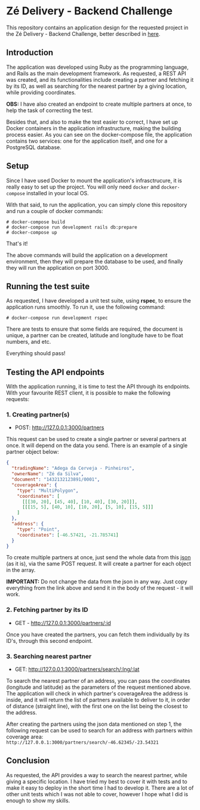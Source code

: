# Zé Delivery - Backend Challenge

This repository contains an application design for the requested project in the Zé Delivery - Backend Challenge, better described in [here](https://github.com/ZXVentures/ze-code-challenges/blob/master/backend.md).

## Introduction

The application was developed using Ruby as the programming language, and Rails as the main development framework. As requested, a REST API was created, and its functionalities include creating a partner and fetching it by its ID, as well as searching for the nearest partner by a giving location, while providing coordinates.

**OBS:** I have also created an endpoint to create multiple partners at once, to help the task of correcting the test.

Besides that, and also to make the test easier to correct, I have set up Docker containers in the application infrastructure, making the building process easier. As you can see on the docker-compose file, the application contains two services: one for the application itself, and one for a PostgreSQL database.

## Setup

Since I have used Docker to mount the application's infrasctrucure, it is really easy to set up the project. You will only need `docker` and `docker-compose` installed in your local OS.

With that said, to run the application, you can simply clone this repository and run a couple of docker commands:

```
# docker-compose build
# docker-compose run development rails db:prepare
# docker-compose up
```

That's it!

The above commands will build the application on a development environment, then they will prepare the database to be used, and finally they will run the application on port 3000.

## Running the test suite

As requested, I have developed a unit test suite, using **rspec**, to ensure the application runs smoothly. To run it, use the following command:

```
# docker-compose run development rspec
```

There are tests to ensure that some fields are required, the document is unique, a partner can be created, latitude and longitude have to be float numbers, and etc.

Everything should pass!

## Testing the API endpoints

With the application running, it is time to test the API through its endpoints. With your favourite REST client, it is possible to make the following requests:

### 1. Creating partner(s)

- POST: http://127.0.0.1:3000/partners

This request can be used to create a single partner or several partners at once. It will depend on the data you send. There is an example of a single partner object below:

```json
{
  "tradingName": "Adega da Cerveja - Pinheiros",
  "ownerName": "Zé da Silva",
  "document": "1432132123891/0001",
  "coverageArea": { 
    "type": "MultiPolygon", 
    "coordinates": [
      [[[30, 20], [45, 40], [10, 40], [30, 20]]], 
      [[[15, 5], [40, 10], [10, 20], [5, 10], [15, 5]]]
    ]
  },
  "address": { 
    "type": "Point",
    "coordinates": [-46.57421, -21.785741]
  }
}
```

To create multiple partners at once, just send the whole data from this [json](https://raw.githubusercontent.com/ZXVentures/ze-code-challenges/master/files/pdvs.json) (as it is), via the same POST request. It will create a partner for each object in the array.

**IMPORTANT:** Do not change the data from the json in any way. Just copy everything from the link above and send it in the body of the request - it will work.

### 2. Fetching partner by its ID

- GET - http://127.0.0.1:3000/partners/:id

Once you have created the partners, you can fetch them individually by its ID's, through this second endpoint.

### 3. Searching nearest partner

- GET: http://127.0.0.1:3000/partners/search/:lng/:lat

To search the nearest partner of an address, you can pass the coordinates (longitude and latitude) as the parameters of the request mentioned above. The application will check in which partner's coverageArea the address is inside, and it will return the list of partners available to deliver to it, in order of distance (straight line), with the first one on the list being the closest to the address.

After creating the partners using the json data mentioned on step 1, the following request can be used to search for an address with partners within coverage area: `http://127.0.0.1:3000/partners/search/-46.62345/-23.54321`

## Conclusion

As requested, the API provides a way to search the nearest partner, while giving a specific location. I have tried my best to cover it with tests and to make it easy to deploy in the short time I had to develop it. There are a lot of other unit tests which I was not able to cover, however I hope what I did is enough to show my skills.
